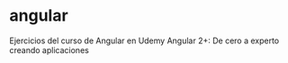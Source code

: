 # angular
Ejercicios del curso de Angular en Udemy
Angular 2+: De cero a experto creando aplicaciones
